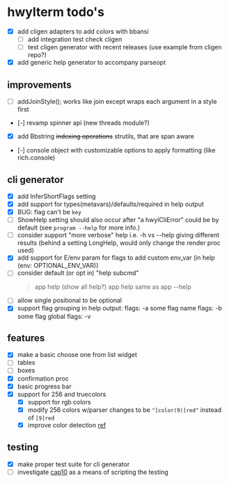 # hwylterm todo's

- [x] add cligen adapters to add colors with bbansi
  - [ ] add integration test check cligen
  - [ ] test cligen generator with recent releases (use example from cligen repo?)
- [x] add generic help generator to accompany parseopt

## improvements

- [ ] addJoinStyle(); works like join except wraps each argument in a style first
- [-] revamp spinner api (new threads module?)
- [x] add Bbstring ~~indexing operations~~ strutils, that are span aware
- [-] console object with customizable options to apply formatting (like rich.console)

## cli generator

- [x] add InferShortFlags setting
- [x] add support for types(metavars)/defaults/required in help output
- [x] BUG: flag can't be `key`
- [ ] ShowHelp setting should also occur after "a hwylCliError"
      could be by default (see `program --help` for more info.)
- [ ] consider support "more verbose" help i.e. -h vs --help giving different results (behind a setting LongHelp, would only change the render proc used)
- [x] add support for E/env param for flags to add custom env_var (in help (env: OPTIONAL_ENV_VAR))
- [ ] consider default (or opt in) "help subcmd"
  > app help (show all help?)
  > app help <subcmd> same as app <subcmd> --help
- [ ] allow single positional to be optional
- [x] support flag grouping in help output:
    flags:
      -a some flag
    name flags:
      -b some flag
    global flags:
      -v

## features

- [x] make a basic choose one from list widget
- [ ] tables
- [ ] boxes
- [x] confirmation proc
- [x] basic progress bar
- [x] support for 256 and truecolors
  - [x] support for rgb colors
  - [x] modify 256 colors w/parser changes to be `"[color(9)]red"` instead of `[9]red`
  - [x] improve color detection [ref](https://github.com/Textualize/rich/blob/4101991898ee7a09fe1706daca24af5e1e054862/rich/console.py#L791)

## testing

- [x] make proper test suite for cli generator
- [ ] investigate [cap10](https://github.com/crashappsec/cap10) as a means of scripting the testing

<!-- generated with <3 by daylinmorgan/todo -->
